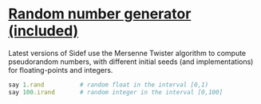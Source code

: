 [1]: http://rosettacode.org/wiki/Random_number_generator_(included)

# [Random number generator (included)][1]

Latest versions of Sidef use the Mersenne Twister algorithm to compute pseudorandom numbers, with different initial seeds (and implementations) for floating-points and integers.

```ruby
say 1.rand          # random float in the interval [0,1)
say 100.irand       # random integer in the interval [0,100]
```
